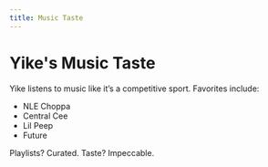 ```yaml
---
title: Music Taste
---
```


# Yike's Music Taste

Yike listens to music like it’s a competitive sport. Favorites include:

- NLE Choppa  
- Central Cee  
- Lil Peep  
- Future  

Playlists? Curated. Taste? Impeccable.
